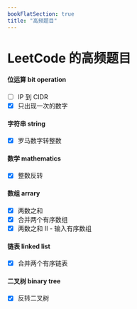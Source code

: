 ```yaml
---
bookFlatSection: true
title: "高频题目"
---
```

# LeetCode 的高频题目

#### 位运算 bit operation

- [ ] IP 到 CIDR
- [x] 只出现一次的数字

#### 字符串 string
- [x] 罗马数字转整数

#### 数学 mathematics

- [x] 整数反转

#### 数组 arrary
- [x] 两数之和
- [x] 合并两个有序数组
- [x] 两数之和 II - 输入有序数组

#### 链表 linked list

- [x] 合并两个有序链表

#### 二叉树 binary tree

- [x] 反转二叉树
